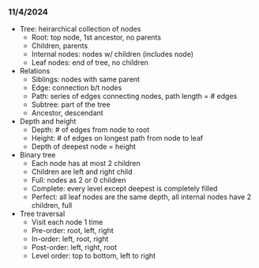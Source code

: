 ### 11/4/2024
* Tree: heirarchical collection of nodes
    * Root: top node, 1st ancestor, no parents
    * Children, parents
    * Internal nodes: nodes w/ children (includes node)
    * Leaf nodes: end of tree, no children
* Relations
    * Siblings: nodes with same parent
    * Edge: connection b/t nodes
    * Path: series of edges connecting nodes, path length = # edges
    * Subtree: part of the tree
    * Ancestor, descendant
* Depth and height
    * Depth: # of edges from node to root
    * Height: # of edges on longest path from node to leaf
    * Depth of deepest node = height
* Binary tree
    * Each node has at most 2 children
    * Children are left and right child
    * Full: nodes as 2 or 0 children
    * Complete: every level except deepest is completely filled
    * Perfect: all leaf nodes are the same depth, all internal nodes have 2 children, full
* Tree traversal
    * Visit each node 1 time
    * Pre-order: root, left, right
    * In-order: left, root, right
    * Post-order: left, right, root
    * Level order: top to bottom, left to right
